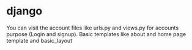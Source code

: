 # django
You can visit the account files like urls.py and views.py for accounts purpose (Login and signup).
Basic templates like about and home page template and basic_layout
